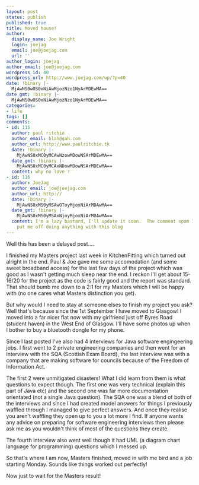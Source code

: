```yaml
---
layout: post
status: publish
published: true
title: Moved house!
author:
  display_name: Joe Wright
  login: joejag
  email: joe@joejag.com
  url: ''
author_login: joejag
author_email: joe@joejag.com
wordpress_id: 40
wordpress_url: http://www.joejag.com/wp/?p=40
date: !binary |-
  MjAwNS0wOS0xNiAwMjozNzo1NyArMDEwMA==
date_gmt: !binary |-
  MjAwNS0wOS0xNiAwMjozNzo1NyArMDEwMA==
categories:
- life
tags: []
comments:
- id: 115
  author: paul ritchie
  author_email: blah@gah.com
  author_url: http://www.paulritchie.tk
  date: !binary |-
    MjAwNS0xMC0yMCAwNzowMDowNSArMDEwMA==
  date_gmt: !binary |-
    MjAwNS0xMC0yMCAxNDowMDowNSArMDEwMA==
  content: why no love ?
- id: 116
  author: JoeJag
  author_email: joe@joejag.com
  author_url: http://
  date: !binary |-
    MjAwNS0xMS0yMSAwOToyMjoxNiArMDAwMA==
  date_gmt: !binary |-
    MjAwNS0xMS0yMSAxNjoyMjoxNiArMDAwMA==
  content: I'm a lazy bastard, I'll update it soon.  The comment spam I'm receiving
    put me off doing anything with this blog
---
```

<p>Well this has been a delayed post....</p>
<p>I finished my Masters project last week in KitchenFitting which turned out alright in the end.  Paul & Joe gave me some accomodation (and some sweet broadband access) for the last few days of the project which was good as I wasn't getting much sleep near the end.  I reckon I'll get about 15-16/20 for the project as the code is fairly good and the report was standard.  That should bumb me down to a 2:1 for my Masters which I will be happy with (no one cares what Masters distinction you get).</p>
<p>But why would I need to stay at someone elses to finish my project you ask?  Well that's because since the 1st September I have moved to Glasgow!  I moved into a far nicer flat now with my girlfriend just off Byres Road (student haven) in the West End of Glasgow.  I'll have some photos up when I bother to buy a bluetooth dongle for my phone.</p>
<p>Since I last posted I've also had 4 interviews for Java software engingeering jobs.  I first went to 2 private engineering companies and then went for an interview with the SQA (Scottish Exam Board), the last interview was with a company that are making software for councils because of the Freedom of Information Act.</p>
<p>The first 2 were unmitigated disasters!  What I did learn from them is what questions to expect though.  The first one was very technical (explain this part of Java etc) and the second one was far more documentation orientated (not a single Java question).  The SQA one was a blend of both of the interviews and since I had created model answers for things I previously waffled through I managed to give perfect answers.  And once they realise you aren't waffling they open up to you a lot more I find.  If anyone wants any advice on preparing for software engineering interviews then please ask me as you wouldn't think of most of the questions they create.</p>
<p>The fourth interview also went well though it had UML (a diagram chart language for programming) questions which I messed up.  </p>
<p>So that's where I am now, Masters finished, moved in with me bird and a job starting Monday.  Sounds like things worked out perfectly!</p>
<p>Now just to wait for the Masters result!</p>
